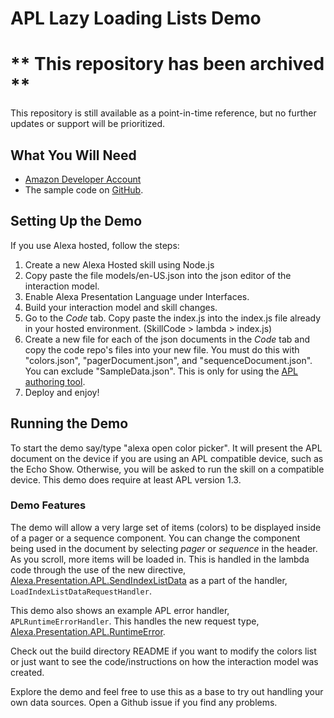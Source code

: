 # APL Lazy Loading Lists Demo

# ** This repository has been archived **
This repository is still available as a point-in-time reference, but no further updates or support will be prioritized.

## What You Will Need
*  [Amazon Developer Account](http://developer.amazon.com/alexa)
*  The sample code on [GitHub](https://github.com/alexa-samples/apl-lazy-load-lists-demo).

## Setting Up the Demo
If you use Alexa hosted, follow the steps:

1. Create a new Alexa Hosted skill using Node.js
2. Copy paste the file models/en-US.json into the json editor of the interaction model. 
3. Enable Alexa Presentation Language under Interfaces. 
4. Build your interaction model and skill changes.
5. Go to the *Code* tab. Copy paste the index.js into the index.js file already in your hosted environment. (SkillCode > lambda > index.js)
6. Create a new file for each of the json documents in the *Code* tab and copy the code repo's files into your new file. You must do this with "colors.json", "pagerDocument.json", and "sequenceDocument.json". You can exclude "SampleData.json". This is only for using the [APL authoring tool](https://developer.amazon.com/alexa/console/ask/displays). 
7. Deploy and enjoy!

## Running the Demo
To start the demo say/type "alexa open color picker". It will present the APL document on the device if you are using an APL compatible device, such as the Echo Show. Otherwise, you will be asked to run the skill on a compatible device. This demo does require at least APL version 1.3. 

### Demo Features

The demo will allow a very large set of items (colors) to be displayed inside of a pager or a sequence component. You can change the component being used in the document by selecting *pager* or *sequence* in the header. As you scroll, more items will be loaded in. This is handled in the lambda code through the use of the new directive, [Alexa.Presentation.APL.SendIndexListData](https://developer.amazon.com/en-US/docs/alexa/alexa-presentation-language/apl-interface.html#sendindexlistdata-directive) as a part of the handler, `LoadIndexListDataRequestHandler`. 

This demo also shows an example APL error handler, `APLRuntimeErrorHandler`. This handles the new request type, [Alexa.Presentation.APL.RuntimeError](https://developer.amazon.com/en-US/docs/alexa/alexa-presentation-language/apl-interface.html#runtimeerror-request).

Check out the build directory README if you want to modify the colors list or just want to see the code/instructions on how the interaction model was created. 

Explore the demo and feel free to use this as a base to try out handling your own data sources. Open a Github issue if you find any problems. 
